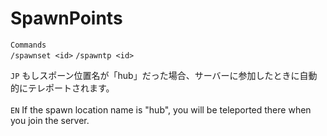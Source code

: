 # SpawnPoints

```Commands```
<br>
```/spawnset <id>```
```/spawntp <id>```

``JP`` もしスポーン位置名が「hub」だった場合、サーバーに参加したときに自動的にテレポートされます。
<br>
<br>
``EN`` If the spawn location name is "hub", you will be teleported there when you join the server.